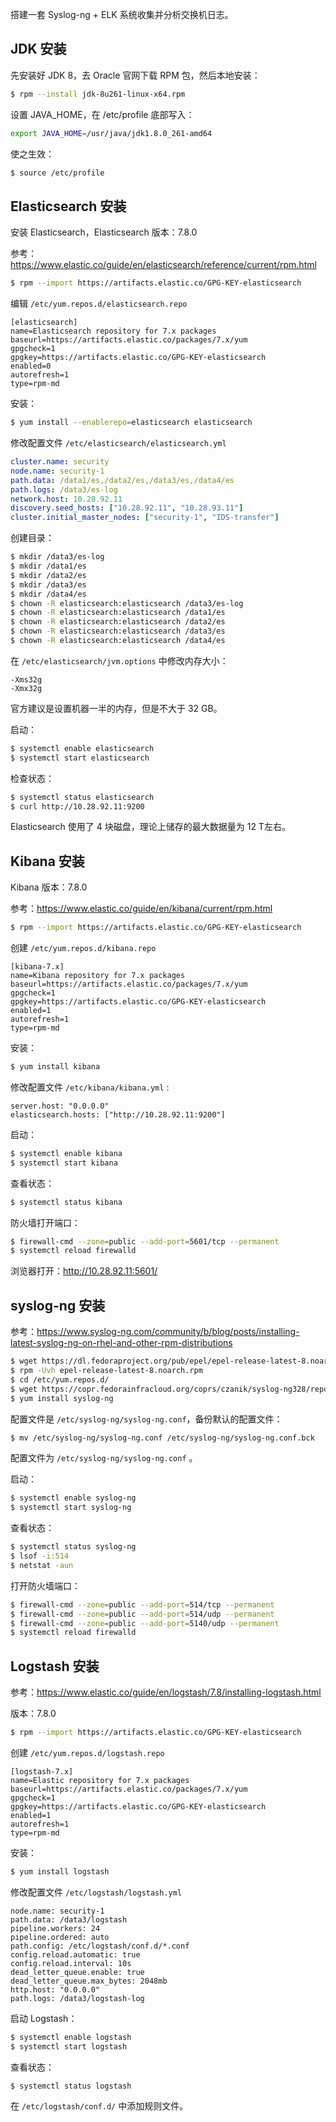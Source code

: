 

搭建一套 Syslog-ng + ELK 系统收集并分析交换机日志。



## JDK 安装

先安装好 JDK 8，去 Oracle 官网下载 RPM 包，然后本地安装：

```bash
$ rpm --install jdk-8u261-linux-x64.rpm
```

设置 JAVA_HOME，在 /etc/profile 底部写入：

```bash
export JAVA_HOME=/usr/java/jdk1.8.0_261-amd64
```

使之生效：

```bash
$ source /etc/profile
```



## Elasticsearch 安装

安装 Elasticsearch，Elasticsearch 版本：7.8.0

参考：https://www.elastic.co/guide/en/elasticsearch/reference/current/rpm.html

```bash
$ rpm --import https://artifacts.elastic.co/GPG-KEY-elasticsearch
```

编辑 `/etc/yum.repos.d/elasticsearch.repo`

```
[elasticsearch]
name=Elasticsearch repository for 7.x packages
baseurl=https://artifacts.elastic.co/packages/7.x/yum
gpgcheck=1
gpgkey=https://artifacts.elastic.co/GPG-KEY-elasticsearch
enabled=0
autorefresh=1
type=rpm-md
```

安装：

````bash
$ yum install --enablerepo=elasticsearch elasticsearch
````

修改配置文件 `/etc/elasticsearch/elasticsearch.yml`

```yaml
cluster.name: security
node.name: security-1
path.data: /data1/es,/data2/es,/data3/es,/data4/es
path.logs: /data3/es-log
network.host: 10.28.92.11
discovery.seed_hosts: ["10.28.92.11", "10.28.93.11"]
cluster.initial_master_nodes: ["security-1", "IDS-transfer"]
```

创建目录：

```bash
$ mkdir /data3/es-log
$ mkdir /data1/es
$ mkdir /data2/es
$ mkdir /data3/es
$ mkdir /data4/es
$ chown -R elasticsearch:elasticsearch /data3/es-log
$ chown -R elasticsearch:elasticsearch /data1/es
$ chown -R elasticsearch:elasticsearch /data2/es
$ chown -R elasticsearch:elasticsearch /data3/es
$ chown -R elasticsearch:elasticsearch /data4/es
```

在 `/etc/elasticsearch/jvm.options` 中修改内存大小：

```
-Xms32g
-Xmx32g
```

官方建议是设置机器一半的内存，但是不大于 32 GB。

启动：

```bash
$ systemctl enable elasticsearch
$ systemctl start elasticsearch
```

检查状态：

```bash
$ systemctl status elasticsearch
$ curl http://10.28.92.11:9200
```

Elasticsearch 使用了 4 块磁盘，理论上储存的最大数据量为 12 T左右。



## Kibana 安装

Kibana 版本：7.8.0

参考：https://www.elastic.co/guide/en/kibana/current/rpm.html

````bash
$ rpm --import https://artifacts.elastic.co/GPG-KEY-elasticsearch
````

创建 `/etc/yum.repos.d/kibana.repo`

```
[kibana-7.x]
name=Kibana repository for 7.x packages
baseurl=https://artifacts.elastic.co/packages/7.x/yum
gpgcheck=1
gpgkey=https://artifacts.elastic.co/GPG-KEY-elasticsearch
enabled=1
autorefresh=1
type=rpm-md
```

安装：

```bash
$ yum install kibana
```

修改配置文件 `/etc/kibana/kibana.yml` :

```
server.host: "0.0.0.0"
elasticsearch.hosts: ["http://10.28.92.11:9200"]
```

启动：

```bash
$ systemctl enable kibana
$ systemctl start kibana
```

查看状态：

```bash
$ systemctl status kibana
```

防火墙打开端口：

```bash
$ firewall-cmd --zone=public --add-port=5601/tcp --permanent
$ systemctl reload firewalld
```

浏览器打开：http://10.28.92.11:5601/



## syslog-ng 安装

参考：https://www.syslog-ng.com/community/b/blog/posts/installing-latest-syslog-ng-on-rhel-and-other-rpm-distributions

````bash
$ wget https://dl.fedoraproject.org/pub/epel/epel-release-latest-8.noarch.rpm
$ rpm -Uvh epel-release-latest-8.noarch.rpm
$ cd /etc/yum.repos.d/
$ wget https://copr.fedorainfracloud.org/coprs/czanik/syslog-ng328/repo/epel-8/czanik-syslog-ng328-epel-8.repo
$ yum install syslog-ng
````

配置文件是 `/etc/syslog-ng/syslog-ng.conf`，备份默认的配置文件：

```bash
$ mv /etc/syslog-ng/syslog-ng.conf /etc/syslog-ng/syslog-ng.conf.bck
```

配置文件为 `/etc/syslog-ng/syslog-ng.conf` 。

启动：

```bash
$ systemctl enable syslog-ng
$ systemctl start syslog-ng
```

查看状态：

```bash
$ systemctl status syslog-ng
$ lsof -i:514
$ netstat -aun
```

打开防火墙端口：

```bash
$ firewall-cmd --zone=public --add-port=514/tcp --permanent
$ firewall-cmd --zone=public --add-port=514/udp --permanent
$ firewall-cmd --zone=public --add-port=5140/udp --permanent
$ systemctl reload firewalld
```



## Logstash 安装

参考：https://www.elastic.co/guide/en/logstash/7.8/installing-logstash.html

版本：7.8.0

```bash
$ rpm --import https://artifacts.elastic.co/GPG-KEY-elasticsearch
```

创建 `/etc/yum.repos.d/logstash.repo`

```
[logstash-7.x]
name=Elastic repository for 7.x packages
baseurl=https://artifacts.elastic.co/packages/7.x/yum
gpgcheck=1
gpgkey=https://artifacts.elastic.co/GPG-KEY-elasticsearch
enabled=1
autorefresh=1
type=rpm-md
```

安装：

```bash
$ yum install logstash
```

修改配置文件 `/etc/logstash/logstash.yml`

```
node.name: security-1
path.data: /data3/logstash
pipeline.workers: 24
pipeline.ordered: auto
path.config: /etc/logstash/conf.d/*.conf
config.reload.automatic: true
config.reload.interval: 10s
dead_letter_queue.enable: true
dead_letter_queue.max_bytes: 2048mb
http.host: "0.0.0.0"
path.logs: /data3/logstash-log
```

启动 Logstash：

```bash
$ systemctl enable logstash
$ systemctl start logstash
```

查看状态：

```bash
$ systemctl status logstash
```

在 `/etc/logstash/conf.d/` 中添加规则文件。











